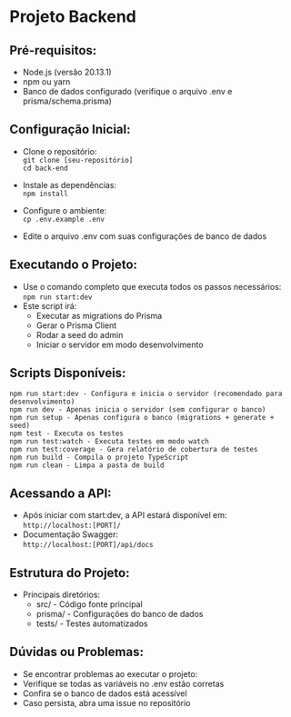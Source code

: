 # Projeto Backend

## Pré-requisitos:

 - Node.js (versão 20.13.1)
 - npm ou yarn
 - Banco de dados configurado (verifique o arquivo .env e prisma/schema.prisma)

## Configuração Inicial:

 - Clone o repositório:  
  `git clone [seu-repositório]`  
  `cd back-end`   

 - Instale as dependências:  
  `npm install`  

 - Configure o ambiente:  
  `cp .env.example .env`  
 - Edite o arquivo .env com suas configurações de banco de dados

## Executando o Projeto:  
   - Use o comando completo que executa todos os passos necessários:  
    `npm run start:dev`
   - Este script irá:  
     - Executar as migrations do Prisma  
     - Gerar o Prisma Client  
     - Rodar a seed do admin  
     - Iniciar o servidor em modo desenvolvimento

## Scripts Disponíveis:

  `npm run start:dev - Configura e inicia o servidor (recomendado para desenvolvimento)`  
  `npm run dev - Apenas inicia o servidor (sem configurar o banco)`    
  `npm run setup - Apenas configura o banco (migrations + generate + seed)`    
  `npm test - Executa os testes`  
  `npm run test:watch - Executa testes em modo watch`  
  `npm run test:coverage - Gera relatório de cobertura de testes`  
  `npm run build - Compila o projeto TypeScript`  
  `npm run clean - Limpa a pasta de build`   

## Acessando a API:
  - Após iniciar com start:dev, a API estará disponível em:  
    `http://localhost:[PORT]/`
  - Documentação Swagger:  
    `http://localhost:[PORT]/api/docs`

 ## Estrutura do Projeto:
  - Principais diretórios:
     - src/ - Código fonte principal
     - prisma/ - Configurações do banco de dados
     - tests/ - Testes automatizados

 ## Dúvidas ou Problemas:
  - Se encontrar problemas ao executar o projeto:
  - Verifique se todas as variáveis no .env estão corretas
  - Confira se o banco de dados está acessível
  - Caso persista, abra uma issue no repositório